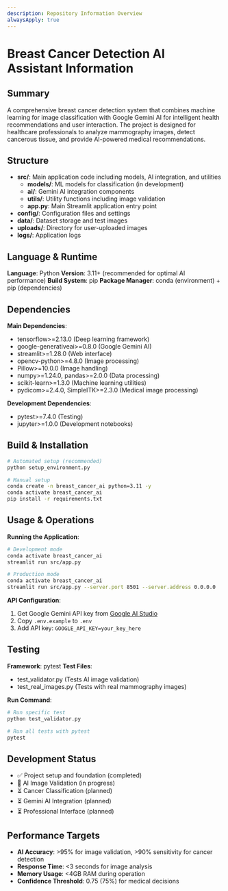 ```yaml
---
description: Repository Information Overview
alwaysApply: true
---
```


# Breast Cancer Detection AI Assistant Information

## Summary
A comprehensive breast cancer detection system that combines machine learning for image classification with Google Gemini AI for intelligent health recommendations and user interaction. The project is designed for healthcare professionals to analyze mammography images, detect cancerous tissue, and provide AI-powered medical recommendations.

## Structure
- **src/**: Main application code including models, AI integration, and utilities
  - **models/**: ML models for classification (in development)
  - **ai/**: Gemini AI integration components
  - **utils/**: Utility functions including image validation
  - **app.py**: Main Streamlit application entry point
- **config/**: Configuration files and settings
- **data/**: Dataset storage and test images
- **uploads/**: Directory for user-uploaded images
- **logs/**: Application logs

## Language & Runtime
**Language**: Python
**Version**: 3.11+ (recommended for optimal AI performance)
**Build System**: pip
**Package Manager**: conda (environment) + pip (dependencies)

## Dependencies
**Main Dependencies**:
- tensorflow>=2.13.0 (Deep learning framework)
- google-generativeai>=0.8.0 (Google Gemini AI)
- streamlit>=1.28.0 (Web interface)
- opencv-python>=4.8.0 (Image processing)
- Pillow>=10.0.0 (Image handling)
- numpy>=1.24.0, pandas>=2.0.0 (Data processing)
- scikit-learn>=1.3.0 (Machine learning utilities)
- pydicom>=2.4.0, SimpleITK>=2.3.0 (Medical image processing)

**Development Dependencies**:
- pytest>=7.4.0 (Testing)
- jupyter>=1.0.0 (Development notebooks)

## Build & Installation
```bash
# Automated setup (recommended)
python setup_environment.py

# Manual setup
conda create -n breast_cancer_ai python=3.11 -y
conda activate breast_cancer_ai
pip install -r requirements.txt
```

## Usage & Operations
**Running the Application**:
```bash
# Development mode
conda activate breast_cancer_ai
streamlit run src/app.py

# Production mode
conda activate breast_cancer_ai
streamlit run src/app.py --server.port 8501 --server.address 0.0.0.0
```

**API Configuration**:
1. Get Google Gemini API key from [Google AI Studio](https://makersuite.google.com/app/apikey)
2. Copy `.env.example` to `.env`
3. Add API key: `GOOGLE_API_KEY=your_key_here`

## Testing
**Framework**: pytest
**Test Files**: 
- test_validator.py (Tests AI image validation)
- test_real_images.py (Tests with real mammography images)

**Run Command**:
```bash
# Run specific test
python test_validator.py

# Run all tests with pytest
pytest
```

## Development Status
- ✅ Project setup and foundation (completed)
- 🔄 AI Image Validation (in progress)
- ⏳ Cancer Classification (planned)
- ⏳ Gemini AI Integration (planned)
- ⏳ Professional Interface (planned)

## Performance Targets
- **AI Accuracy**: >95% for image validation, >90% sensitivity for cancer detection
- **Response Time**: <3 seconds for image analysis
- **Memory Usage**: <4GB RAM during operation
- **Confidence Threshold**: 0.75 (75%) for medical decisions